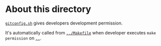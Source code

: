 # About this directory

[`gitconfig.sh`](gitconfig.sh) gives developers development permission.

It's automatically called from [`../Makefile`](../Makefile) when developer executes `make permission` on [`..`](..).

